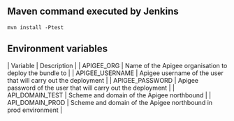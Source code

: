 ## Maven command executed by Jenkins 	
```
mvn install -Ptest
```

## Environment variables
| Variable        | Description                                                    |
| APIGEE_ORG      | Name of the Apigee organisation to deploy the bundle to        |
| APIGEE_USERNAME | Apigee username of the user that will carry out the deployment |
| APIGEE_PASSWORD | Apigee password of the user that will carry out the deployment |
| API_DOMAIN_TEST | Scheme and domain of the Apigee northbound                     |
| API_DOMAIN_PROD | Scheme and domain of the Apigee northbound in prod environment |
